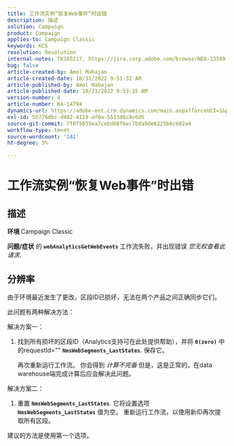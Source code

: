 ```yaml
---
title: 工作流实例“恢复Web事件”时出错
description: 描述
solution: Campaign
product: Campaign
applies-to: Campaign Classic
keywords: KCS
resolution: Resolution
internal-notes: TK165217, https://jira.corp.adobe.com/browse/NEO-13599
bug: false
article-created-by: Amol Mahajan
article-created-date: 10/31/2022 9:51:32 AM
article-published-by: Amol Mahajan
article-published-date: 10/31/2022 9:53:35 AM
version-number: 4
article-number: KA-14794
dynamics-url: https://adobe-ent.crm.dynamics.com/main.aspx?forceUCI=1&pagetype=entityrecord&etn=knowledgearticle&id=87914594-0159-ed11-9561-6045bd006079
exl-id: 55776dbc-d482-4119-af0a-5513d6c8c6d5
source-git-commit: 7f0f5035ea7cebd60f6ec7bda9de6225b6c602a4
workflow-type: tm+mt
source-wordcount: '141'
ht-degree: 3%

---
```


# 工作流实例“恢复Web事件”时出错

## 描述

<b>环境 </b>
Campaign Classic


<b>问题/症状</b>
的 <b>`webAnalyticsGetWebEvents` </b>工作流失败，并出现错误 *您无权查看此请求*.


## 分辨率


由于环境最近发生了更改，区段ID已损坏，无法在两个产品之间正确同步它们。

此问题有两种解决方法：

解决方案一：

1. 找到所有损坏的区段ID（Analytics支持可在此处提供帮助），并将 <b>`0(zero)`</b> 中的requestId=&quot;&quot; <b>`NmsWebSegments_LastStates`</b>. 保存它。

   再次重新运行工作流。 你会得到 *计算不完备* 但是，这是正常的，在data warehouse端完成计算后应会解决此问题。


解决方案二：

1. 重置 <b>`NmsWebSegments_LastStates`</b>. 它将设置选项 <b>`NmsWebSegments_LastStates`</b> 值为空。 重新运行工作流，以使用新ID再次提取所有区段。




建议的方法是使用第一个选项。
